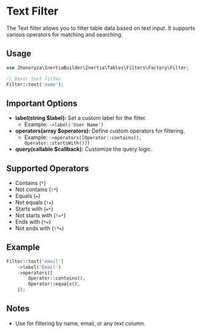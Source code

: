 # Text Filter

The Text filter allows you to filter table data based on text input. It supports various operators for matching and searching.

## Usage

```php
use Jhonoryza\InertiaBuilder\Inertia\Tables\Filters\Factory\Filter;

// Basic text filter
Filter::text('name');
```

## Important Options

- **label(string $label):** Set a custom label for the filter.
  - Example: `->label('User Name')`
- **operators(array $operators):** Define custom operators for filtering.
  - Example: `->operators([Operator::contains(), Operator::startsWith()])`
- **query(callable $callback):** Customize the query logic.

## Supported Operators

- Contains (`*`)
- Not contains (`!*`)
- Equals (`=`)
- Not equals (`!=`)
- Starts with (`=*`)
- Not starts with (`!=*`)
- Ends with (`*=`)
- Not ends with (`!*=`)
  
## Example

```php
Filter::text('email')
    ->label('Email')
    ->operators([
        Operator::contains(),
        Operator::equals(),
    ]);
```

## Notes

- Use for filtering by name, email, or any text column.
